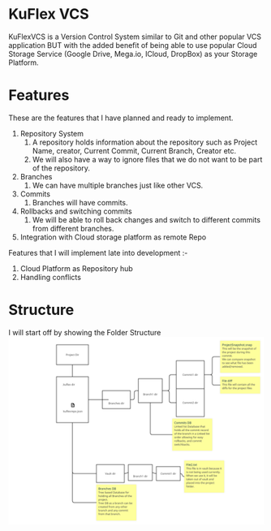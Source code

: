# KuFlex VCS
KuFlexVCS is a Version Control System similar to Git and other popular VCS application BUT with the added benefit of being able to use popular Cloud Storage Service (Google Drive, Mega.io, ICloud, DropBox) as your Storage Platform.

# Features
These are the features that I have planned and ready to implement. 
1. Repository System
   1. A repository holds information about the repository such as Project Name, creator, Current Commit, Current Branch, Creator etc.
   2. We will also have a way to ignore files that we do not want to be part of the repository.
2. Branches
   1. We can have multiple branches just like other VCS.
3. Commits
   1. Branches will have commits.
4. Rollbacks and switching commits
   1. We will be able to roll back changes and switch to different commits from different branches.
5. Integration with Cloud storage platform as remote Repo

Features that I will implement late into development :- <br>
1. Cloud Platform as Repository hub
2. Handling conflicts

# Structure
I will start off by showing the Folder Structure <br>
![dirstructure.jpg](external_resources/dirstructure.jpg)

